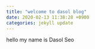 ```yaml
---
title: "welcome to dasol blog"
date: 2020-02-13 11:38:28 +0900
categories: jekyll update
---
```

hello my name is Dasol Seo 
